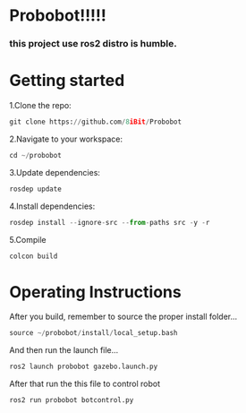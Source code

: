 # Probobot!!!!!
### this project use ros2 distro is humble.
# Getting started

1.Clone the repo:

```py
git clone https://github.com/8iBit/Probobot
```

2.Navigate to your workspace:

```py
cd ~/probobot
```

3.Update dependencies:

```py
rosdep update
```

4.Install dependencies:

```py
rosdep install --ignore-src --from-paths src -y -r
```

5.Compile

```py
colcon build
```

# Operating Instructions

After you build, remember to source the proper install folder...

```py
source ~/probobot/install/local_setup.bash
```

And then run the launch file...

```py
ros2 launch probobot gazebo.launch.py
```

After that run the this file to control robot

```py
ros2 run probobot botcontrol.py
```
